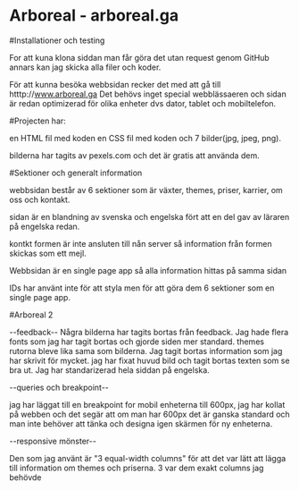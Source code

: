 # Arboreal - arboreal.ga 
 
 #Installationer och testing
 
 For att kuna klona siddan man får göra det utan request genom GitHub annars kan jag skicka alla filer och koder.
 
 För att kunna besöka webbsidan recker det med att gå till htttp://www.arboreal.ga
 Det behövs inget special webblässaeren och sidan är redan optimizerad för olika enheter dvs dator, tablet och mobiltelefon.
 
 #Projecten har:
 
 en HTML fil med koden
 en CSS fil med koden och
  7 bilder(jpg, jpeg, png).
 
 bilderna har tagits av pexels.com och det är gratis att använda dem.
 
 #Sektioner och generalt information
 
 webbsidan består av 6 sektioner som är växter, themes, priser, karrier, om oss och kontakt.
 
sidan är en blandning av svenska och engelska fört att en del gav av läraren på engelska redan.
 
 kontkt formen är inte ansluten till nån server så information från formen skickas som ett mejl.
 
 Webbsidan är en single page app så alla information hittas på samma sidan

 IDs har använt inte för att styla men för att göra dem 6 sektioner som en single page app.



#Arboreal 2

--feedback--
Några bilderna har tagits bortas från feedback. Jag hade flera fonts som jag har tagit bortas
och gjorde siden mer standard.
themes rutorna bleve lika sama som bilderna. Jag tagit bortas information som jag har skrivit 
för mycket. jag har fixat huvud bild och tagit bortas texten som se bra ut.
Jag har standarizerad hela siddan på engelska.

--queries och breakpoint--

jag har läggat till en breakpoint for mobil enheterna till 600px, jag har kollat på webben
och det segär att om man har  600px det är ganska standard och man inte behöver att tänka
och designa igen skärmen för ny enheterna.

--responsive mönster--

Den som jag använt är "3 equal-width columns" för att det var lätt att lägga till
information om themes och priserna. 3 var dem exakt columns jag behövde